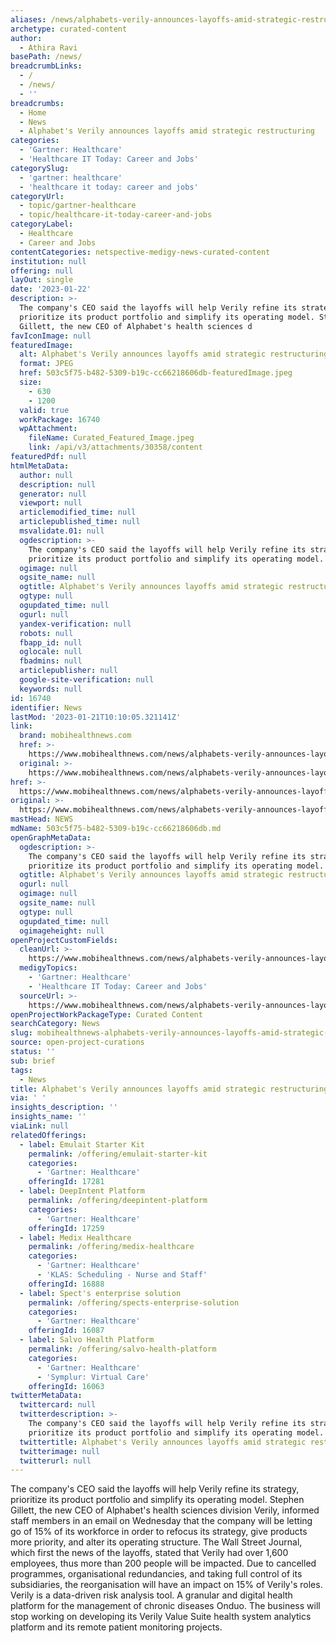 ```yaml
---
aliases: /news/alphabets-verily-announces-layoffs-amid-strategic-restructuring
archetype: curated-content
author:
  - Athira Ravi
basePath: /news/
breadcrumbLinks:
  - /
  - /news/
  - ''
breadcrumbs:
  - Home
  - News
  - Alphabet's Verily announces layoffs amid strategic restructuring
categories:
  - 'Gartner: Healthcare'
  - 'Healthcare IT Today: Career and Jobs'
categorySlug:
  - 'gartner: healthcare'
  - 'healthcare it today: career and jobs'
categoryUrl:
  - topic/gartner-healthcare
  - topic/healthcare-it-today-career-and-jobs
categoryLabel:
  - Healthcare
  - Career and Jobs
contentCategories: netspective-medigy-news-curated-content
institution: null
offering: null
layOut: single
date: '2023-01-22'
description: >-
  The company's CEO said the layoffs will help Verily refine its strategy,
  prioritize its product portfolio and simplify its operating model. Stephen
  Gillett, the new CEO of Alphabet's health sciences d
favIconImage: null
featuredImage:
  alt: Alphabet's Verily announces layoffs amid strategic restructuring
  format: JPEG
  href: 503c5f75-b482-5309-b19c-cc66218606db-featuredImage.jpeg
  size:
    - 630
    - 1200
  valid: true
  workPackage: 16740
  wpAttachment:
    fileName: Curated_Featured_Image.jpeg
    link: /api/v3/attachments/30358/content
featuredPdf: null
htmlMetaData:
  author: null
  description: null
  generator: null
  viewport: null
  articlemodified_time: null
  articlepublished_time: null
  msvalidate.01: null
  ogdescription: >-
    The company's CEO said the layoffs will help Verily refine its strategy,
    prioritize its product portfolio and simplify its operating model.
  ogimage: null
  ogsite_name: null
  ogtitle: Alphabet's Verily announces layoffs amid strategic restructuring
  ogtype: null
  ogupdated_time: null
  ogurl: null
  yandex-verification: null
  robots: null
  fbapp_id: null
  oglocale: null
  fbadmins: null
  articlepublisher: null
  google-site-verification: null
  keywords: null
id: 16740
identifier: News
lastMod: '2023-01-21T10:10:05.321141Z'
link:
  brand: mobihealthnews.com
  href: >-
    https://www.mobihealthnews.com/news/alphabets-verily-announces-layoffs-amid-strategic-restructuring
  original: >-
    https://www.mobihealthnews.com/news/alphabets-verily-announces-layoffs-amid-strategic-restructuring
href: >-
  https://www.mobihealthnews.com/news/alphabets-verily-announces-layoffs-amid-strategic-restructuring
original: >-
  https://www.mobihealthnews.com/news/alphabets-verily-announces-layoffs-amid-strategic-restructuring
mastHead: NEWS
mdName: 503c5f75-b482-5309-b19c-cc66218606db.md
openGraphMetaData:
  ogdescription: >-
    The company's CEO said the layoffs will help Verily refine its strategy,
    prioritize its product portfolio and simplify its operating model.
  ogtitle: Alphabet's Verily announces layoffs amid strategic restructuring
  ogurl: null
  ogimage: null
  ogsite_name: null
  ogtype: null
  ogupdated_time: null
  ogimageheight: null
openProjectCustomFields:
  cleanUrl: >-
    https://www.mobihealthnews.com/news/alphabets-verily-announces-layoffs-amid-strategic-restructuring
  medigyTopics:
    - 'Gartner: Healthcare'
    - 'Healthcare IT Today: Career and Jobs'
  sourceUrl: >-
    https://www.mobihealthnews.com/news/alphabets-verily-announces-layoffs-amid-strategic-restructuring
openProjectWorkPackageType: Curated Content
searchCategory: News
slug: mobihealthnews-alphabets-verily-announces-layoffs-amid-strategic-restructuring
source: open-project-curations
status: ''
sub: brief
tags:
  - News
title: Alphabet's Verily announces layoffs amid strategic restructuring
via: ' '
insights_description: ''
insights_name: ''
viaLink: null
relatedOfferings:
  - label: Emulait Starter Kit
    permalink: /offering/emulait-starter-kit
    categories:
      - 'Gartner: Healthcare'
    offeringId: 17281
  - label: DeepIntent Platform
    permalink: /offering/deepintent-platform
    categories:
      - 'Gartner: Healthcare'
    offeringId: 17259
  - label: Medix Healthcare
    permalink: /offering/medix-healthcare
    categories:
      - 'Gartner: Healthcare'
      - 'KLAS: Scheduling - Nurse and Staff'
    offeringId: 16888
  - label: Spect's enterprise solution
    permalink: /offering/spects-enterprise-solution
    categories:
      - 'Gartner: Healthcare'
    offeringId: 16087
  - label: Salvo Health Platform
    permalink: /offering/salvo-health-platform
    categories:
      - 'Gartner: Healthcare'
      - 'Symplur: Virtual Care'
    offeringId: 16063
twitterMetaData:
  twittercard: null
  twitterdescription: >-
    The company's CEO said the layoffs will help Verily refine its strategy,
    prioritize its product portfolio and simplify its operating model.
  twittertitle: Alphabet's Verily announces layoffs amid strategic restructuring
  twitterimage: null
  twitterurl: null
---
```

<p>The company's CEO said the layoffs will help Verily refine its strategy, prioritize its product portfolio and simplify its operating model. Stephen Gillett, the new CEO of Alphabet's health sciences division Verily, informed staff members in an email on Wednesday that the company will be letting go of 15% of its workforce in order to refocus its strategy, give products more priority, and alter its operating structure. The Wall Street Journal, which first the news of the layoffs, stated that Verily had over 1,600 employees, thus more than 200 people will be impacted. Due to cancelled programmes, organisational redundancies, and taking full control of its subsidiaries, the reorganisation will have an impact on 15% of Verily's roles. Verily is a data-driven risk analysis tool. A granular and digital health platform for the management of chronic diseases Onduo. The business will stop working on developing its Verily Value Suite health system analytics platform and its remote patient monitoring projects.</p>